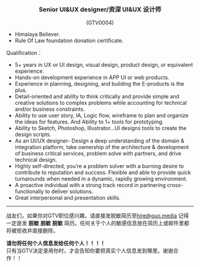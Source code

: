 <h3 align="center">Senior UI&UX designer/资深 UI&UX 设计师</h2>
<p align="center">(GTV0004)</p>
  
- Himalaya Believer.
- Rule Of Law foundation donation certificate.

Qualification：   

- 5+ years in UX or UI design, visual design, product design, or equivalent experience.
- Hands-on development experience in APP UI or web products.
- Experience in planning, designing, and building the E-products is the plus.
- Detail-oriented and ability to think critically and provide simple and creative solutions to complex problems while accounting for technical and/or business constraints.
- Ability to use user story, IA, Logic flow, wireframe to plan and organize the ideas for features. And Ability to 1+ tools for prototyping.
- Ability to Sketch, Photoshop, Illustrator...UI designs tools to create the design scripts.
- As an UI/UX designer- Design a deep understanding of the domain & integration platform, take ownership of the architecture & development of business critical services, problem solve with partners, and drive technical design.
- Highly self-directed, you’re a problem solver with a burning desire to contribute to reputation and success. Flexible and able to provide quick turnarounds when needed in a dynamic, rapidly growing environment.
- A proactive individual with a strong track record in partnering cross-functionally to deliver solutions.
- Great interpersonal and presentation skills.
   
---
战友们，如果你对GTV职位感兴趣，请直接发脱敏简历至<hire@guo.media>
记得一定是发 **脱敏** **脱敏** **脱敏** 简历。任何关于个人的敏感信息放在简历上或邮件里都将被拒收并直接删除。   
   
**请勿将任何个人信息发给任何个人！！！！**   
只有当GTV决定录用你时，才会告知你要把真实个人信息发到哪里。谢谢合作！！
